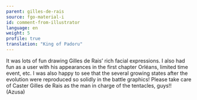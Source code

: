 ```yaml
---
parent: gilles-de-rais
source: fgo-material-i
id: comment-from-illustrator
language: en
weight: 5
profile: true
translation: "King of Padoru"
---
```


It was lots of fun drawing Gilles de Rais’ rich facial expressions. I also had fun as a user with his appearances in the first chapter Orléans, limited time event, etc. I was also happy to see that the several growing states after the evolution were reproduced so solidly in the battle graphics! Please take care of Caster Gilles de Rais as the man in charge of the tentacles, guys!! (Azusa)
